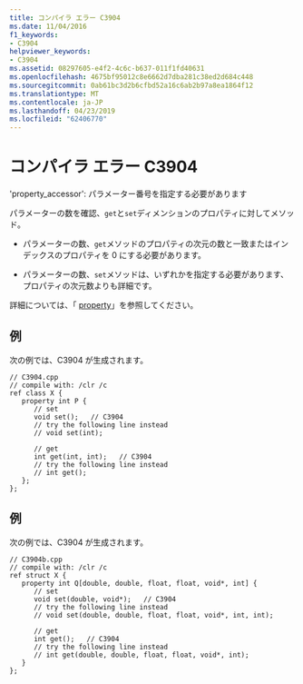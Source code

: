 ```yaml
---
title: コンパイラ エラー C3904
ms.date: 11/04/2016
f1_keywords:
- C3904
helpviewer_keywords:
- C3904
ms.assetid: 08297605-e4f2-4c6c-b637-011f1fd40631
ms.openlocfilehash: 4675bf95012c8e6662d7dba281c38ed2d684c448
ms.sourcegitcommit: 0ab61bc3d2b6cfbd52a16c6ab2b97a8ea1864f12
ms.translationtype: MT
ms.contentlocale: ja-JP
ms.lasthandoff: 04/23/2019
ms.locfileid: "62406770"
---
```

# <a name="compiler-error-c3904"></a>コンパイラ エラー C3904

'property_accessor': パラメーター番号を指定する必要があります

パラメーターの数を確認、`get`と`set`ディメンションのプロパティに対してメソッド。

- パラメーターの数、`get`メソッドのプロパティの次元の数と一致またはインデックスのプロパティを 0 にする必要があります。

- パラメーターの数、`set`メソッドは、いずれかを指定する必要があります、プロパティの次元数よりも詳細です。

詳細については、「 [property](../../extensions/property-cpp-component-extensions.md)」を参照してください。

## <a name="example"></a>例

次の例では、C3904 が生成されます。

```
// C3904.cpp
// compile with: /clr /c
ref class X {
   property int P {
      // set
      void set();   // C3904
      // try the following line instead
      // void set(int);

      // get
      int get(int, int);   // C3904
      // try the following line instead
      // int get();
   };
};
```

## <a name="example"></a>例

次の例では、C3904 が生成されます。

```
// C3904b.cpp
// compile with: /clr /c
ref struct X {
   property int Q[double, double, float, float, void*, int] {
      // set
      void set(double, void*);   // C3904
      // try the following line instead
      // void set(double, double, float, float, void*, int, int);

      // get
      int get();   // C3904
      // try the following line instead
      // int get(double, double, float, float, void*, int);
   }
};
```